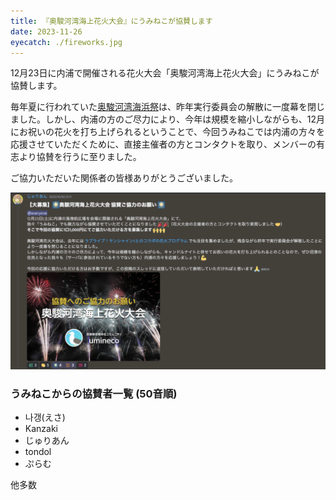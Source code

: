 ```yaml
---
title: 『奥駿河湾海上花火大会』にうみねこが協賛します
date: 2023-11-26
eyecatch: ./fireworks.jpg
---
```


12月23日に内浦で開催される花火大会「奥駿河湾海上花火大会」にうみねこが協賛します。

毎年夏に行われていた[奥駿河湾海浜祭](https://numazukanko.jp/event/40077)は、昨年実行委員会の解散に一度幕を閉じました。しかし、内浦の方のご尽力により、今年は規模を縮小しながらも、12月にお祝いの花火を打ち上げられるということで、今回うみねこでは内浦の方々を応援させていただくために、直接主催者の方とコンタクトを取り、メンバーの有志より協賛を行うに至りました。

ご協力いただいた関係者の皆様ありがとうございました。

![](screenshot.png)

### うみねこからの協賛者一覧 (50音順)

* 나갱(えさ)
* Kanzaki
* じゅりあん
* tondol
* ぷらむ

他多数
